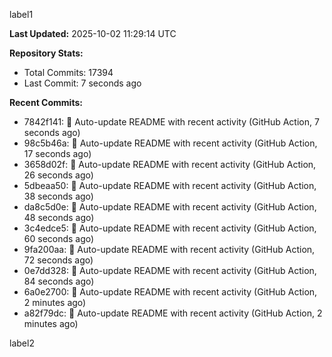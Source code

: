 
label1 
<!-- ACTIVITY_START -->
**Last Updated:** 2025-10-02 11:29:14 UTC

**Repository Stats:**
- Total Commits: 17394
- Last Commit: 7 seconds ago

**Recent Commits:**
- 7842f141: 🤖 Auto-update README with recent activity (GitHub Action, 7 seconds ago)
- 98c5b46a: 🤖 Auto-update README with recent activity (GitHub Action, 17 seconds ago)
- 3658d02f: 🤖 Auto-update README with recent activity (GitHub Action, 26 seconds ago)
- 5dbeaa50: 🤖 Auto-update README with recent activity (GitHub Action, 38 seconds ago)
- da8c5d0e: 🤖 Auto-update README with recent activity (GitHub Action, 48 seconds ago)
- 3c4edce5: 🤖 Auto-update README with recent activity (GitHub Action, 60 seconds ago)
- 9fa200aa: 🤖 Auto-update README with recent activity (GitHub Action, 72 seconds ago)
- 0e7dd328: 🤖 Auto-update README with recent activity (GitHub Action, 84 seconds ago)
- 6a0e2700: 🤖 Auto-update README with recent activity (GitHub Action, 2 minutes ago)
- a82f79dc: 🤖 Auto-update README with recent activity (GitHub Action, 2 minutes ago)
<!-- ACTIVITY_END -->

label2
